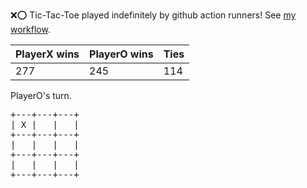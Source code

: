 :x::o: Tic-Tac-Toe played indefinitely by github action runners! See [my workflow](.github/workflows/play.yaml).

|PlayerX wins|PlayerO wins|Ties|
|-|-|-|
|277|245|114|

PlayerO's turn.

<pre>
+---+---+---+
| X |   |   |
+---+---+---+
|   |   |   |
+---+---+---+
|   |   |   |
+---+---+---+
</pre>
